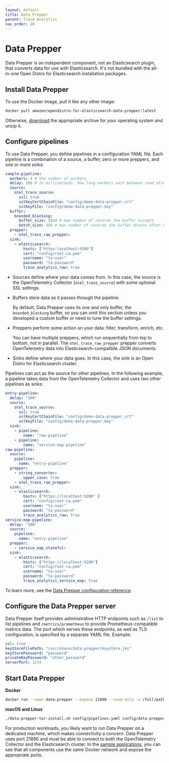 ```yaml
---
layout: default
title: Data Prepper
parent: Trace Analytics
nav_order: 20
---
```


# Data Prepper

Data Prepper is an independent component, not an Elasticsearch plugin, that converts data for use with Elasticsearch. It's not bundled with the all-in-one Open Distro for Elasticsearch installation packages.


## Install Data Prepper

To use the Docker image, pull it like any other image:

```bash
docker pull amazon/opendistro-for-elasticsearch-data-prepper:latest
```

Otherwise, [download](https://opendistro.github.io/for-elasticsearch/downloads.html) the appropriate archive for your operating system and unzip it.


## Configure pipelines

To use Data Prepper, you define pipelines in a configuration YAML file. Each pipeline is a combination of a source, a buffer, zero or more preppers, and one or more sinks:

```yml
sample-pipeline:
  workers: 4 # the number of workers
  delay: 100 # in milliseconds, how long workers wait between read attempts
  source:
    otel_trace_source:
      ssl: true
      sslKeyCertChainFile: "config/demo-data-prepper.crt"
      sslKeyFile: "config/demo-data-prepper.key"
  buffer:
    bounded_blocking:
      buffer_size: 1024 # max number of records the buffer accepts
      batch_size: 256 # max number of records the buffer drains after each read
  prepper:
    - otel_trace_raw_prepper:
  sink:
    - elasticsearch:
        hosts: ["https:localhost:9200"]
        cert: "config/root-ca.pem"
        username: "ta-user"
        password: "ta-password"
        trace_analytics_raw: true
```

- Sources define where your data comes from. In this case, the source is the OpenTelemetry Collector (`otel_trace_source`) with some optional SSL settings.

- Buffers store data as it passes through the pipeline.

  By default, Data Prepper uses its one and only buffer, the `bounded_blocking` buffer, so you can omit this section unless you developed a custom buffer or need to tune the buffer settings.

- Preppers perform some action on your data: filter, transform, enrich, etc.

  You can have multiple preppers, which run sequentially from top to bottom, not in parallel. The `otel_trace_raw_prepper` prepper converts OpenTelemetry data into Elasticsearch-compatible JSON documents.

- Sinks define where your data goes. In this case, the sink is an Open Distro for Elasticsearch cluster.

Pipelines can act as the source for other pipelines. In the following example, a pipeline takes data from the OpenTelemetry Collector and uses two other pipelines as sinks:

```yml
entry-pipeline:
  delay: "100"
  source:
    otel_trace_source:
      ssl: true
      sslKeyCertChainFile: "config/demo-data-prepper.crt"
      sslKeyFile: "config/demo-data-prepper.key"
  sink:
    - pipeline:
        name: "raw-pipeline"
    - pipeline:
        name: "service-map-pipeline"
raw-pipeline:
  source:
    pipeline:
      name: "entry-pipeline"
  prepper:
    - string_converter:
        upper_case: true
    - otel_trace_raw_prepper:
  sink:
    - elasticsearch:
        hosts: ["https://localhost:9200" ]
        cert: "config/root-ca.pem"
        username: "ta-user"
        password: "ta-password"
        trace_analytics_raw: true
service-map-pipeline:
  delay: "100"
  source:
    pipeline:
      name: "entry-pipeline"
  prepper:
    - service_map_stateful:
  sink:
    - elasticsearch:
        hosts: ["https://localhost:9200"]
        cert: "config/root-ca.pem"
        username: "ta-user"
        password: "ta-password"
        trace_analytics_service_map: true
```

To learn more, see the [Data Prepper configuration reference](../data-prepper-reference/).

## Configure the Data Prepper server
Data Prepper itself provides administrative HTTP endpoints such as `/list` to list pipelines and `/metrics/prometheus` to provide Prometheus-compatible metrics data. The port which serves these endpoints, as well as TLS configuration, is specified by a separate YAML file. Example:

```yml
ssl: true
keyStoreFilePath: "/usr/share/data-prepper/keystore.jks"
keyStorePassword: "password"
privateKeyPassword: "other_password"
serverPort: 1234
```

## Start Data Prepper

**Docker**

```bash
docker run --name data-prepper --expose 21890 --read-only -v /full/path/to/pipelines.yaml:/usr/share/data-prepper/pipelines.yaml -v /full/path/to/data-prepper-config.yaml:/usr/share/data-prepper/data-prepper-config.yaml amazon/opendistro-for-elasticsearch-data-prepper:latest
```

**macOS and Linux**

```bash
./data-prepper-tar-install.sh config/pipelines.yaml config/data-prepper-config.yaml
```

For production workloads, you likely want to run Data Prepper on a dedicated machine, which makes connectivity a concern. Data Prepper uses port 21890 and must be able to connect to both the OpenTelemetry Collector and the Elasticsearch cluster. In the [sample applications](https://github.com/opendistro-for-elasticsearch/Data-Prepper/tree/main/examples), you can see that all components use the same Docker network and expose the appropriate ports.
